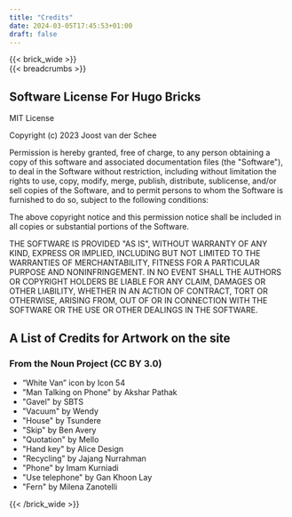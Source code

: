```yaml
---
title: "Credits"
date: 2024-03-05T17:45:53+01:00
draft: false
---
```

{{< brick_wide >}}   
{{< breadcrumbs >}}


## Software License For Hugo Bricks

MIT License

Copyright (c) 2023 Joost van der Schee

Permission is hereby granted, free of charge, to any person obtaining a copy
of this software and associated documentation files (the "Software"), to deal
in the Software without restriction, including without limitation the rights
to use, copy, modify, merge, publish, distribute, sublicense, and/or sell
copies of the Software, and to permit persons to whom the Software is
furnished to do so, subject to the following conditions:

The above copyright notice and this permission notice shall be included in all
copies or substantial portions of the Software.

THE SOFTWARE IS PROVIDED "AS IS", WITHOUT WARRANTY OF ANY KIND, EXPRESS OR
IMPLIED, INCLUDING BUT NOT LIMITED TO THE WARRANTIES OF MERCHANTABILITY,
FITNESS FOR A PARTICULAR PURPOSE AND NONINFRINGEMENT. IN NO EVENT SHALL THE
AUTHORS OR COPYRIGHT HOLDERS BE LIABLE FOR ANY CLAIM, DAMAGES OR OTHER
LIABILITY, WHETHER IN AN ACTION OF CONTRACT, TORT OR OTHERWISE, ARISING FROM,
OUT OF OR IN CONNECTION WITH THE SOFTWARE OR THE USE OR OTHER DEALINGS IN THE
SOFTWARE.




## A List of Credits for Artwork on the site

### From the Noun Project (CC BY 3.0) 

- “White Van” icon by Icon 54 
- "Man Talking on Phone" by Akshar Pathak 
- "Gavel" by SBTS 
- "Vacuum" by Wendy 
- "House" by Tsundere 
- "Skip" by Ben Avery 
- "Quotation" by Mello 
- "Hand key" by Alice Design 
- "Recycling" by Jajang Nurrahman 
- "Phone" by Imam Kurniadi 
- "Use telephone" by Gan Khoon Lay
- "Fern" by Milena Zanotelli 

{{< /brick_wide >}}   
